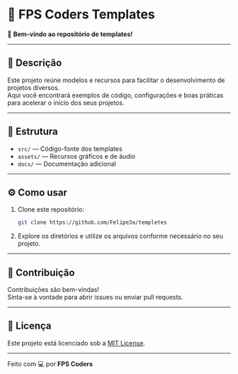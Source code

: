 # 🚀 FPS Coders Templates

🎉 **Bem-vindo ao repositório de templates!**

---

## 📝 Descrição

Este projeto reúne modelos e recursos para facilitar o desenvolvimento de projetos diversos.  
Aqui você encontrará exemplos de código, configurações e boas práticas para acelerar o início dos seus projetos.

---

## 📁 Estrutura

- `src/` — Código-fonte dos templates  
- `assets/` — Recursos gráficos e de áudio  
- `docs/` — Documentação adicional  

---

## ⚙️ Como usar

1. Clone este repositório:
    ```bash
    git clone https://github.com/Felipe3a/templetes
    ```
2. Explore os diretórios e utilize os arquivos conforme necessário no seu projeto.

---

## 🤝 Contribuição

Contribuições são bem-vindas!  
Sinta-se à vontade para abrir issues ou enviar pull requests.

---

## 📄 Licença

Este projeto está licenciado sob a [MIT License](LICENSE).

---

Feito com 💻 por **FPS Coders**
